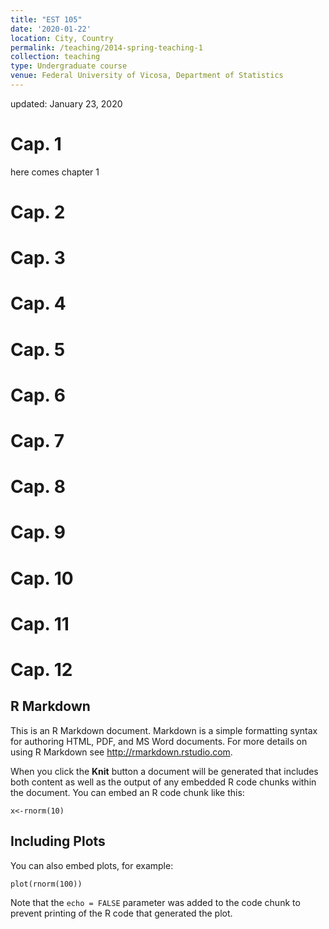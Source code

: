 ```yaml
---
title: "EST 105"
date: '2020-01-22'
location: City, Country
permalink: /teaching/2014-spring-teaching-1
collection: teaching
type: Undergraduate course
venue: Federal University of Vicosa, Department of Statistics
---
```

updated: January 23, 2020


# Cap. 1
here comes chapter 1 

# Cap. 2
# Cap. 3
# Cap. 4
# Cap. 5
# Cap. 6
# Cap. 7
# Cap. 8
# Cap. 9
# Cap. 10
# Cap. 11
# Cap. 12


## R Markdown

This is an R Markdown document. Markdown is a simple formatting syntax for authoring HTML, PDF, and MS Word documents. For more details on using R Markdown see <http://rmarkdown.rstudio.com>.

When you click the **Knit** button a document will be generated that includes both content as well as the output of any embedded R code chunks within the document. You can embed an R code chunk like this:

```{r cars}
x<-rnorm(10)
```

## Including Plots

You can also embed plots, for example:

```{r pressure, echo=FALSE}
plot(rnorm(100))
```

Note that the `echo = FALSE` parameter was added to the code chunk to prevent printing of the R code that generated the plot.
